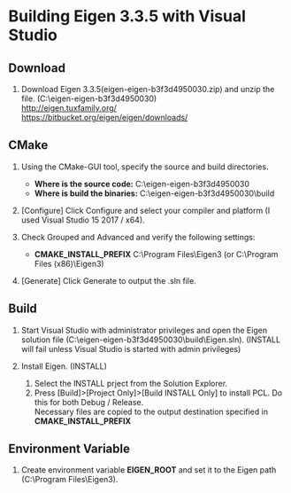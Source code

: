 Building Eigen 3.3.5 with Visual Studio
=======================================

Download
--------
1. Download Eigen 3.3.5(eigen-eigen-b3f3d4950030.zip) and unzip the file. (C:\eigen-eigen-b3f3d4950030)  
   <http://eigen.tuxfamily.org/>  
   <https://bitbucket.org/eigen/eigen/downloads/>  


CMake
-----
1. Using the CMake-GUI tool, specify the source and build directories.  
    * **Where is the source code:**         C:\eigen-eigen-b3f3d4950030  
    * **Where is build the binaries:**      C:\eigen-eigen-b3f3d4950030\build  

2. [Configure] Click Configure and select your compiler and platform (I used Visual Studio 15 2017 / x64).   

3. Check Grouped and Advanced and verify the following settings: 
    * **CMAKE_INSTALL_PREFIX**              C:\Program Files\Eigen3 (or C:\Program Files (x86)\Eigen3)  

4. [Generate] Click Generate to output the .sln file.  


Build
-----
1. Start Visual Studio with administrator privileges and open the Eigen solution file (C:\eigen-eigen-b3f3d4950030\build\Eigen.sln). (INSTALL will fail unless Visual Studio is started with admin privileges)

2. Install Eigen. (INSTALL)
    1. Select the INSTALL prject from the Solution Explorer. 
    2. Press [Build]>[Project Only]>[Build INSTALL Only] to install PCL. Do this for both Debug / Release.   
       Necessary files are copied to the output destination specified in **CMAKE_INSTALL_PREFIX** 


Environment Variable
--------------------
1. Create environment variable **EIGEN_ROOT** and set it to the Eigen path (C:\Program Files\Eigen3).